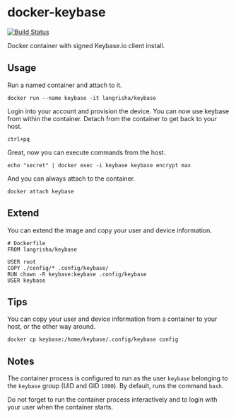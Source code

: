 # docker-keybase

[![Build Status][travis-ci-badge]][travis-ci]

Docker container with signed Keybase.io client install.

## Usage

Run a named container and attach to it.

```
docker run --name keybase -it langrisha/keybase
```

Login into your account and provision the device. You can now use keybase from within the container. Detach from the container to get back to your host.

```
ctrl+pq
```

Great, now you can execute commands from the host.

```
echo "secret" | docker exec -i keybase keybase encrypt max
```

And you can always attach to the container.

```
docker attach keybase
```

## Extend

You can extend the image and copy your user and device information.

```
# Dockerfile
FROM langrisha/keybase

USER root
COPY ./config/* .config/keybase/
RUN chown -R keybase:keybase .config/keybase
USER keybase
```

## Tips

You can copy your user and device information from a container to your host, or the other way around.

```
docker cp keybase:/home/keybase/.config/keybase config
```

## Notes

The container process is configured to run as the user `keybase` belonging to the `keybase` group (UID and GID `1000`). By default, runs the command `bash`.

Do not forget to run the container process interactively and to login with
your user when the container starts.

[travis-ci]: https://travis-ci.org/langri-sha/docker-keybase
[travis-ci-badge]: https://travis-ci.org/langri-sha/docker-keybase.svg?branch=master
